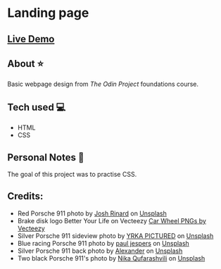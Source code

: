 # Landing page
## [Live Demo](https://j-brzoz.github.io/odin-landing-page/)
## About ⭐️
Basic webpage design from *The Odin Project* foundations course.
## Tech used 💻
- HTML
- CSS
## Personal Notes 💭
The goal of this project was to practise CSS.
## Credits:
- Red Porsche 911 photo by <a href="https://unsplash.com/@joshrinard?utm_source=unsplash&utm_medium=referral&utm_content=creditCopyText">Josh Rinard</a> on <a href="https://unsplash.com/s/photos/porsche-911-vintage?utm_source=unsplash&utm_medium=referral&utm_content=creditCopyText">Unsplash</a>
- Brake disk logo Better Your Life on Vecteezy <a href="https://www.vecteezy.com/free-png/car-wheel">Car Wheel PNGs by Vecteezy</a> 
- Silver Porsche 911 sideview photo by <a href="https://unsplash.com/@yrkapictured?utm_source=unsplash&utm_medium=referral&utm_content=creditCopyText">YRKA PICTURED</a> on <a href="https://unsplash.com/s/photos/porsche-911?utm_source=unsplash&utm_medium=referral&utm_content=creditCopyText">Unsplash</a>
- Blue racing Porsche 911 photo by <a href="https://unsplash.com/@paul_jespers?utm_source=unsplash&utm_medium=referral&utm_content=creditCopyText">paul jespers</a> on <a href="https://unsplash.com/s/photos/porsche-911-gt3?utm_source=unsplash&utm_medium=referral&utm_content=creditCopyText">Unsplash</a>
- Silver Porsche 911 back photo by <a href="https://unsplash.com/@alexanderstoic?utm_source=unsplash&utm_medium=referral&utm_content=creditCopyText">Alexander</a> on <a href="https://unsplash.com/s/photos/porsche-911?utm_source=unsplash&utm_medium=referral&utm_content=creditCopyText">Unsplash</a>
- Two black Porsche 911's photo by <a href="https://unsplash.com/@qufara?utm_source=unsplash&utm_medium=referral&utm_content=creditCopyText">Nika Qufarashvili</a> on <a href="https://unsplash.com/s/photos/porsche-911?utm_source=unsplash&utm_medium=referral&utm_content=creditCopyText">Unsplash</a>